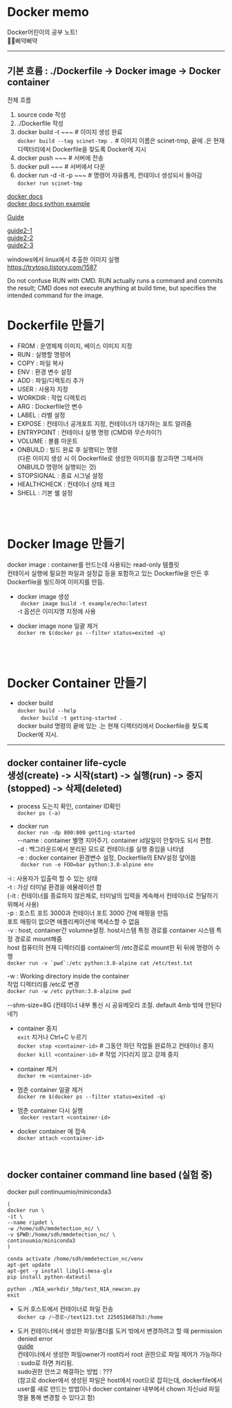 # Docker memo
Docker어린이의 공부 노트!  
🐣🐤삐약삐약
  
-------------------------------------------------------------  
 기본 흐름 : ./Dockerfile -> Docker image -> Docker container  
-------------------------------------------------------------  
   
   
 전체 흐름  
 1. source code 작성
 2. ./Dockerfile 작성
 3. docker build -t ~~~  # 이미지 생성 완료  
 ```docker build --tag scinet-tmp .```  # 이미지 이름은 scinet-tmp, 끝에 .은 현재 디렉터리에서 Dockerfile을 찾도록 Docker에 지시  
 5. docker push ~~~  # 서버에 전송
 6. docker pull ~~~  # 서버에서 다운
 7. docker run -d -it -p ~~~  # 명령어 자유롭게, 컨테이너 생성되서 돌아감  
 ```docker run scinet-tmp```  
  
  
[docker docs](https://docs.docker.com/engine/reference/builder/)  
[docker docs python example](https://docs.docker.com/language/python/build-images/)
    
[Guide](https://learn.microsoft.com/ko-kr/visualstudio/docker/tutorials/docker-tutorial)
  
[guide2-1](https://tech.cloudmt.co.kr/2022/06/29/%EB%8F%84%EC%BB%A4%EC%99%80-%EC%BB%A8%ED%85%8C%EC%9D%B4%EB%84%88%EC%9D%98-%EC%9D%B4%ED%95%B4-1-3-%EC%BB%A8%ED%85%8C%EC%9D%B4%EB%84%88-%EC%82%AC%EC%9A%A9%EB%B2%95/)    
[guide2-2](https://tech.cloudmt.co.kr/2022/06/29/%EB%8F%84%EC%BB%A4%EC%99%80-%EC%BB%A8%ED%85%8C%EC%9D%B4%EB%84%88%EC%9D%98-%EC%9D%B4%ED%95%B4-2-3-%EB%B3%BC%EB%A5%A8%EA%B3%BC-%EB%84%A4%ED%8A%B8%EC%9B%8C%ED%81%AC/)  
[guide2-3](https://tech.cloudmt.co.kr/2022/06/29/%EB%8F%84%EC%BB%A4%EC%99%80-%EC%BB%A8%ED%85%8C%EC%9D%B4%EB%84%88%EC%9D%98-%EC%9D%B4%ED%95%B4-3-3-docker-image-dockerfile-docker-compose/)  
   
 windows에서 linux에서 추출한 이미지 실행  
 https://trytoso.tistory.com/1587
   
   
   Do not confuse RUN with CMD. RUN actually runs a command and commits the result; CMD does not execute anything at build time, but specifies the intended command for the image.
   
   
# Dockerfile 만들기  
* FROM : 운영체제 이미지, 베이스 이미지 지정  
* RUN : 실행할 명령어  
* COPY  : 파일 복사  
* ENV : 환경 변수 설정  
* ADD : 파일/디렉토리 추가  
* USER : 사용자 지정  
* WORKDIR : 작업 디렉토리  
* ARG : Dockerfile안 변수  
* LABEL : 라벨 설정  
* EXPOSE : 컨테이너 공개포트 지정, 컨테이너가 대기하는 포트 알려줌  
* ENTRYPOINT : 컨테이너 실행 명령 (CMD와 무슨차이?)  
* VOLUME : 볼륨 마운트   
* ONBUILD : 빌드 완료 후 실행되는 명령  
   (다른 이미지 생성 시 이 Dockerfile로 생성한 이미지를 참고하면 그제서야 ONBUILD
   명령어 실행되는 것)
* STOPSIGNAL : 종료 시그널 설정  
* HEALTHCHECK : 컨테이너 상태 체크  
* SHELL : 기본 쉘 설정

   
<br/>
<br/>

# Docker Image 만들기  
docker image : container를 만드는데 사용되는 read-only 템플릿  
컨테이서 실행에 필요한 파일과 설정값 등을 포함하고 있는 Dockerfile을 만든 후 Dockerfile을 빌드하여 이미지를 만듬.  
  
* docker image 생성  
``` docker image build -t example/echo:latest```  
-t 옵션은 이미지명 지정에 사용
   
* docker image none 일괄 제거  
```docker rm $(docker ps --filter status=exited -q)```  
  
<br/>
<br/>

# Docker Container 만들기  
 * docker build  
 ```docker build --help```  
 ``` docker build -t getting-started .```  
docker build 명령의 끝에 있는 .는 현재 디렉터리에서 Dockerfile을 찾도록 Docker에 지시.
  
  
--------------------------------------------------------------------------  
 docker container life-cycle   
 생성(create) -> 시작(start) -> 실행(run) -> 중지(stopped) -> 삭제(deleted)  
--------------------------------------------------------------------------  
  
* process 도는지 확인, container ID확인  
```docker ps (-a)``` 
     
* docker run  
```docker run -dp 800:800 getting-started```  
--name : container 별명 지어주기. container id일일이 안찾아도 되서 편함.  
-d : 백그라운드에서 분리된 모드로 컨테이너를 실행 중임을 나타냄  
-e : docker container 환경변수 설정, Dockerfile의 ENV설정 덮어씀  
``` docker run -e FOO=bar python:3.8-alpine env```  

-i : 사용자가 입출력 할 수 있는 상태  
-t : 가상 터미널 환경을 에뮬레이션 함  
(-it : 컨테이너를 종료하지 않은체로, 터미널의 입력을 계속해서 컨테이너로 전달하기 위해서 사용)  
-p : 호스트 포트 3000과 컨테이너 포트 3000 간에 매핑을 만듬  
포트 매핑이 없으면 애플리케이션에 액세스할 수 없음  
-v : host, container간 volumne설정. host시스템 특정 경로를 container 시스템 특정 경로로 mount해줌  
host 컴퓨터의 현재 디렉터리를 container의 /etc경로로 mount한 뒤 뒤에 명령어 수행  
```docker run -v `pwd`:/etc python:3.8-alpine cat /etc/test.txt```  
   
 -w : Working directory inside the container  
 작업 디렉터리를 /etc로 변경  
 ```docker run -w /etc python:3.8-alpine pwd```   
   
 --shm-size=8G (컨테이너 내부 통신 시 공유메모리 조절. default 4mb 밖에 안된다네?)  
   
 
* container 중지  
```exit``` 치거나 Ctrl+C 누르기  
```docker stop <container-id>``` # 그동안 하던 작업들 완료하고 컨테이너 중지  
```docker kill <container-id>``` # 작업 기다리지 않고 강제 중지
  
* container 제거  
```docker rm <container-id>```  
  
* 멈춘 container 일괄 제거  
```docker rm $(docker ps --filter status=exited -q)```  
  
* 멈춘 container 다시 실행  
``` docker restart <container-id>```  

* docker container 에 접속  
```docker attach <container-id>```  

<br/>

## docker container command line based (실험 중)  
docker pull continuumio/miniconda3  
```
(
docker run \
-it \
--name ripdet \
-w /home/sdh/mmdetection_nc/ \
-v $PWD:/home/sdh/mmdetection_nc/ \
continuumio/miniconda3
)

conda activate /home/sdh/mmdetection_nc/venv
apt-get update
apt-get -y install libgl1-mesa-glx
pip install python-dateutil

python ./NIA_workdir_50p/test_NIA_newcon.py 
exit
```  

  
* 도커 호스트에서 컨테이너로 파일 전송  
```docker cp /~경로~/text123.txt 225051b687b3:/home```  
 
 
* 도커 컨테이너에서 생성한 파일/폴더를 도커 밖에서 변경하려고 할 때 permission denied error  
[guide](https://sweethoneybee.tistory.com/28)  
컨테이너에서 생성한 파일owner가 root라서 root 권한으로 파일 제어가 가능하다 : sudo로 하면 처리됨.  
sudo권한 안쓰고 해결하는 방법 : ???  
(참고로 docker에서 생성된 파일은 host에서 root으로 잡히는데, dockerfile에서 user를 새로 만드는 방법이나 docker container 내부에서 chown 자신uid 파일명을 통해 변경할 수 있다고 함)  

  
